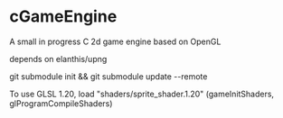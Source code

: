 # cGameEngine

A small in progress C 2d game engine based on OpenGL

 depends on elanthis/upng

 git submodule init && git submodule update --remote

 To use GLSL 1.20, load "shaders/sprite_shader.1.20"
 (gameInitShaders, glProgramCompileShaders)

